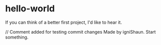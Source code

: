 # hello-world
If you can think of a better first project, I'd like to hear it.

// Comment added for testing commit changes
Made by igniShaun. Start something.
